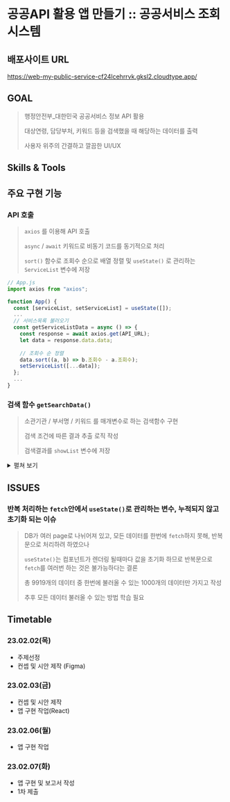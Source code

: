# 공공API 활용 앱 만들기 :: 공공서비스 조회 시스템

## 배포사이트 URL
https://web-my-public-service-cf24lcehrrvk.gksl2.cloudtype.app/

## GOAL
> 행정안전부_대한민국 공공서비스 정보 API 활용
> 
> 대상연령, 담당부처, 키워드 등을 검색했을 때 해당하는 데이터를 출력
> 
> 사용자 위주의 간결하고 깔끔한 UI/UX

## Skills & Tools

## 주요 구현 기능
### API 호출
> `axios` 를 이용해 API 호출
> 
> `async` / `await` 키워드로 비동기 코드를 동기적으로 처리
>
> `sort()` 함수로 조회수 순으로 배열 정렬 및 `useState()` 로 관리하는 `ServiceList` 변수에 저장

  ```javascript
  // App.js
  import axios from "axios";

  function App() {
    const [serviceList, setServiceList] = useState([]);
    ...
    // 서비스목록 불러오기
    const getServiceListData = async () => {
      const response = await axios.get(API_URL);
      let data = response.data.data;
      
      // 조회수 순 정렬
      data.sort((a, b) => b.조회수 - a.조회수);
      setServiceList([...data]);
    };
    ...
  }
  ```
### 검색 함수 `getSearchData()`
> 소관기관 / 부서명 / 키워드 를 매개변수로 하는 검색함수 구현
>
> 검색 조건에 따른 결과 추출 로직 작성
>
> 검색결과를 `showList` 변수에 저장
  <details>
    <summary>펼쳐 보기</summary>

    ```javascript
    // App.js
    // show리스트
    const [showList, setShowList] = useState([]);
    ...
    const getSearchData = (searchInput, selectedDepart, selectedSubDepart) => {
      // if문에서 출력할 변수 선언
      let selectedList = serviceList;
      if (
        // 기관/부서선택 [o] & 검색어입력 [o]
        selectedDepart.depart !== "소관기관" &&
        selectedSubDepart !== "부서명" &&
        searchInput.length !== 0
      ) {
        selectedList = selectedList.filter(
          (item) =>
            item.소관기관명 === selectedDepart.depart &&
            item.부서명 === selectedSubDepart &&
            item.서비스명.includes(searchInput)
        );
      } else if (
        // 기관/부서선택 [o] & 검색어입력 [x]
        selectedDepart.depart !== "소관기관" &&
        selectedSubDepart !== "부서명" &&
        searchInput.length === 0
      ) {
        selectedList = selectedList.filter(
          (item) =>
            item.소관기관명 === selectedDepart.depart &&
            item.부서명 === selectedSubDepart
        );
      } else if (
        // 기관[o] & 부서 [x] & 검색어입력 [x]
        selectedDepart.depart !== "소관기관" &&
        selectedSubDepart === "부서명" &&
        searchInput.length === 0
      ) {
        selectedList = selectedList.filter(
          (item) => item.소관기관명 === selectedDepart.depart
        );
      } else if (
        // 기관[o] & 부서 [x] & 검색어입력 [o]
        selectedDepart.depart !== "소관기관" &&
        selectedSubDepart === "부서명" &&
        searchInput.length !== 0
      ) {
        selectedList = selectedList.filter(
          (item) =>
            item.소관기관명 === selectedDepart.depart &&
            item.서비스명.includes(searchInput)
        );
      } else if (
        // 기관[x] & 부서 [x] & 검색어입력 [o]
        selectedDepart.depart === "소관기관" &&
        selectedSubDepart === "부서명" &&
        searchInput.length !== 0
      ) {
        selectedList = selectedList.filter((item) =>
          item.서비스명.includes(searchInput)
        );
      } else if (
        // 기관[x] & 부서 [x] & 검색어입력 [x]
        selectedDepart.depart === "소관기관" &&
        selectedSubDepart === "부서명" &&
        searchInput.length === 0
      ) {
      }
      setShowList([...selectedList]);
    };
    ```
  </details>

## ISSUES

### 반복 처리하는 `fetch`안에서 `useState()`로 관리하는 변수, 누적되지 않고 초기화 되는 이슈
> DB가 여러 page로 나뉘어져 있고, 모든 데이터를 한번에 `fetch`하지 못해, 반복문으로 처리하려 하였으나
>
> `useState()`는 컴포넌트가 렌더링 될때마다 값을 초기화 하므로 반복문으로 `fetch`를 여러번 하는 것은 불가능하다는 결론
>
> 총 9919개의 데이터 중 한번에 불러올 수 있는 1000개의 데이터만 가지고 작성
>
> 추후 모든 데이터 불러올 수 있는 방법 학습 필요

## Timetable

### 23.02.02(목)
- 주제선정
- 컨셉 및 시안 제작 (Figma)

### 23.02.03(금)
- 컨셉 및 시안 제작
- 앱 구현 작업(React)

### 23.02.06(월)
- 앱 구현 작업

### 23.02.07(화)
- 앱 구현 및 보고서 작성
- 1차 제출